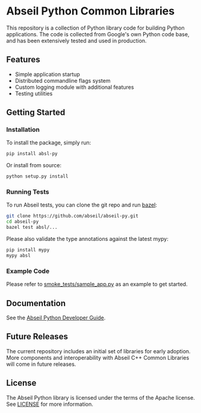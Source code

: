 # Abseil Python Common Libraries

This repository is a collection of Python library code for building Python
applications. The code is collected from Google's own Python code base, and has
been extensively tested and used in production.

## Features

* Simple application startup
* Distributed commandline flags system
* Custom logging module with additional features
* Testing utilities

## Getting Started

### Installation

To install the package, simply run:

```bash
pip install absl-py
```

Or install from source:

```bash
python setup.py install
```

### Running Tests

To run Abseil tests, you can clone the git repo and run
[bazel](https://bazel.build/):

```bash
git clone https://github.com/abseil/abseil-py.git
cd abseil-py
bazel test absl/...
```

Please also validate the type annotations against the latest mypy:

```bash
pip install mypy
mypy absl
```

### Example Code

Please refer to
[smoke_tests/sample_app.py](https://github.com/abseil/abseil-py/blob/main/smoke_tests/sample_app.py)
as an example to get started.

## Documentation

See the [Abseil Python Developer Guide](https://abseil.io/docs/python/).

## Future Releases

The current repository includes an initial set of libraries for early adoption.
More components and interoperability with Abseil C++ Common Libraries
will come in future releases.

## License

The Abseil Python library is licensed under the terms of the Apache
license. See [LICENSE](LICENSE) for more information.

